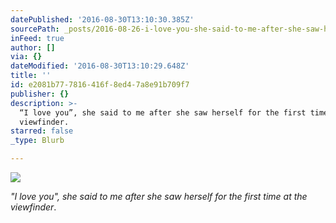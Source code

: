 ```yaml
---
datePublished: '2016-08-30T13:10:30.385Z'
sourcePath: _posts/2016-08-26-i-love-you-she-said-to-me-after-she-saw-herself-for-the-f.md
inFeed: true
author: []
via: {}
dateModified: '2016-08-30T13:10:29.648Z'
title: ''
id: e2081b77-7816-416f-8ed4-7a8e91b709f7
publisher: {}
description: >-
  “I love you”, she said to me after she saw herself for the first time at the
  viewfinder.
starred: false
_type: Blurb

---
```

![](https://the-grid-user-content.s3-us-west-2.amazonaws.com/e96c1303-6aa0-41f2-b0c2-916be68d2c2b.jpg)

_"I love you", she said to me after she saw herself for the first time at the viewfinder_.